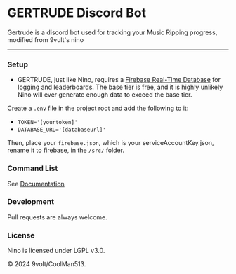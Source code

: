 # GERTRUDE Discord Bot

Gertrude is a discord bot used for tracking your Music Ripping progress, modified from 9vult's nino

****

### Setup

 - GERTRUDE, just like Nino, requires a [Firebase Real-Time Database](https://firebase.google.com/docs/database) for logging and leaderboards. The base tier is free, and it is highly unlikely Nino will ever generate enough data to exceed the base tier.

Create a `.env` file in the project root and add the following to it: 

 - `TOKEN='[yourtoken]'`
 - `DATABASE_URL='[databaseurl]'`

Then, place your `firebase.json`, which is your serviceAccountKey.json, rename it to firebase, in the `/src/` folder.

### Command List

See [Documentation](https://github.com/Coolman513/GERTRUDE/blob/main/DOC.md)

### Development

Pull requests are always welcome.

### License

Nino is licensed under LGPL v3.0.


© 2024 9volt/CoolMan513.
